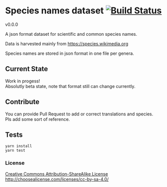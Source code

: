 # Species names dataset [![Build Status][travis-image]][travis-url]

v0.0.0

A json format dataset for scientific and common species names.

Data is harvested mainly from https://species.wikimedia.org

Species names are stored in json format in one file per genera.

## Current State
Work in progess!  
Absolutly beta state, note that format still can change currently.  

## Contribute
You can provide Pull Request to add or correct translations and species.  
Pls add some sort of reference.  

## Tests

    yarn install
    yarn test

### License

[Creative Commons Attribution-ShareAlike License](https://creativecommons.org/licenses/by-sa/4.0/)  
http://choosealicense.com/licenses/cc-by-sa-4.0/

[travis-image]: https://travis-ci.org/species-names/dataset.svg?branch=master
[travis-url]: https://travis-ci.org/species-names/dataset
